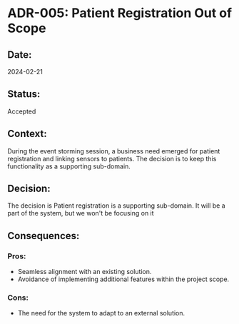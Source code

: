 # ADR-005: Patient Registration Out of Scope

## Date:
2024-02-21

## Status:
Accepted

## Context:
During the event storming session, a business need emerged for patient registration and linking sensors to patients. The decision is to keep this functionality as a supporting sub-domain. 

## Decision:
The decision is Patient registration is a supporting sub-domain. It will be a part of the system, but we won't be focusing on it

## Consequences:
### Pros:
- Seamless alignment with an existing solution.
- Avoidance of implementing additional features within the project scope.

### Cons:
- The need for the system to adapt to an external solution.
